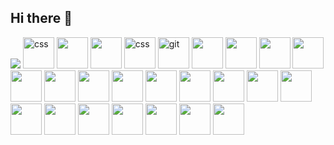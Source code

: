 ## Hi there 👋


<img src="https://cdn.jsdelivr.net/gh/devicons/devicon@latest/icons/html5/html5-original-wordmark.svg" />
<img src="https://cdn.jsdelivr.net/gh/devicons/devicon@latest/icons/css3/css3-original.svg" alt="css" width="50" height="50"/>
<img src="https://cdn.jsdelivr.net/gh/devicons/devicon@latest/icons/sass/sass-original.svg" width="50" height="50"/>
<img src="https://cdn.jsdelivr.net/gh/devicons/devicon@latest/icons/handlebars/handlebars-original-wordmark.svg" width="50" height="50"/>
<img src="https://cdn.jsdelivr.net/gh/devicons/devicon@latest/icons/figma/figma-original.svg" alt="css" width="50" height="50" width="50" height="50"/>
<img src="https://cdn.jsdelivr.net/gh/devicons/devicon@latest/icons/git/git-original-wordmark.svg" alt="git" width="50" height="50"/>
<img src="https://cdn.jsdelivr.net/gh/devicons/devicon@latest/icons/github/github-original-wordmark.svg" width="50" height="50"/>
<img src="https://cdn.jsdelivr.net/gh/devicons/devicon@latest/icons/javascript/javascript-original.svg" width="50" height="50"/>
<img src="https://cdn.jsdelivr.net/gh/devicons/devicon@latest/icons/json/json-original.svg" width="50" height="50"/>
<img src="https://cdn.jsdelivr.net/gh/devicons/devicon@latest/icons/less/less-plain-wordmark.svg" width="50" height="50"/>
<img src="https://cdn.jsdelivr.net/gh/devicons/devicon@latest/icons/nextjs/nextjs-original-wordmark.svg" width="50" height="50"/>
<img src="https://cdn.jsdelivr.net/gh/devicons/devicon@latest/icons/nodejs/nodejs-original-wordmark.svg" width="50" height="50"/>
<img src="https://cdn.jsdelivr.net/gh/devicons/devicon@latest/icons/npm/npm-original-wordmark.svg" width="50" height="50"/>
<img src="https://cdn.jsdelivr.net/gh/devicons/devicon@latest/icons/react/react-original.svg" width="50" height="50"/>  
            <img src="https://cdn.jsdelivr.net/gh/devicons/devicon@latest/icons/redux/redux-original.svg" width="50" height="50"/>
            <img src="https://cdn.jsdelivr.net/gh/devicons/devicon@latest/icons/slack/slack-original.svg" width="50" height="50"/>
            <img src="https://cdn.jsdelivr.net/gh/devicons/devicon@latest/icons/trello/trello-original.svg" width="50" height="50"/>
            <img src="https://cdn.jsdelivr.net/gh/devicons/devicon@latest/icons/typescript/typescript-original.svg" width="50" height="50"/>
            <img src="https://cdn.jsdelivr.net/gh/devicons/devicon@latest/icons/vscode/vscode-original.svg" width="50" height="50"/>
            <img src="https://cdn.jsdelivr.net/gh/devicons/devicon@latest/icons/vuejs/vuejs-original-wordmark.svg" width="50" height="50"/>
            <img src="https://cdn.jsdelivr.net/gh/devicons/devicon@latest/icons/webpack/webpack-original.svg" width="50" height="50"/>
            <img src="https://cdn.jsdelivr.net/gh/devicons/devicon@latest/icons/xml/xml-original.svg" width="50" height="50"/>
            <img src="https://cdn.jsdelivr.net/gh/devicons/devicon@latest/icons/angularjs/angularjs-original.svg" width="50" height="50"/>
            <img src="https://cdn.jsdelivr.net/gh/devicons/devicon@latest/icons/babel/babel-original.svg" width="50" height="50"/>
            <img src="https://cdn.jsdelivr.net/gh/devicons/devicon@latest/icons/express/express-original-wordmark.svg" width="50" height="50"/>
            <img src="https://cdn.jsdelivr.net/gh/devicons/devicon@latest/icons/mongodb/mongodb-original-wordmark.svg" width="50" height="50"/>
          
<!--
**yur-dov/yur-dov** is a ✨ _special_ ✨ repository because its `README.md` (this file) appears on your GitHub profile.

Here are some ideas to get you started:

- 🔭 I’m currently working on ...
- 🌱 I’m currently learning ...
- 👯 I’m looking to collaborate on ...
- 🤔 I’m looking for help with  ...
- 💬 Ask me about ...
- 📫 How to reach me: ...
- 😄 Pronouns: ...
- ⚡ Fun fact: ...
-->
